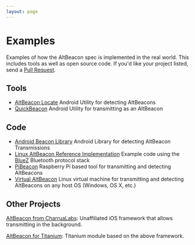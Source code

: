 ```yaml
---
layout: page
---
```


# Examples

Examples of how the AltBeacon spec is implemented in the real world. This includes tools as well as open source code. If you'd like your project listed, send a [Pull Request](https://github.com/AltBeacon/website).

## Tools
- [AltBeacon Locate](https://play.google.com/store/apps/details?id=com.radiusnetworks.locate) Android Utility for detecting AltBeacons
- [QuickBeacon](https://play.google.com/store/apps/details?id=com.radiusnetworks.quickbeacon) Android Utility for transmitting as an AltBeacon

## Code

- [Android Beacon Library](http://github.com/AltBeacon/android-beacon-library) Android Library for detecting AltBeacon Transmissions
- [Linux AltBeacon Reference Implementation](https://github.com/RadiusNetworks/altbeacon-reference) Example code using the [BlueZ](http://www.bluez.org/) Bluetooth protocol stack
- [PiBeacon](http://store.radiusnetworks.com/collections/all/products/pibeacon) Raspberry Pi based tool for transmitting and detecting AltBeacons
- [Virtual AltBeacon](http://developer.radiusnetworks.com/altbeacon/virtual) Linux virtual machine for transmitting and detecting AltBeacons on any host OS (Windows, OS X, etc.)

## Other Projects

[AltBeacon from CharruaLabs](https://github.com/CharruaLabs/AltBeacon): 
Unaffiliated iOS framework that allows transmitting in the background.

[AltBeacon for Titanium](https://github.com/CharruaLabs/AltBeacon): 
Titanium module based on the above framework.
